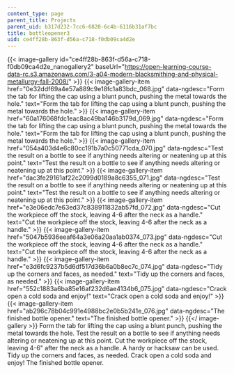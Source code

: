 ```yaml
---
content_type: page
parent_title: Projects
parent_uid: b317d232-7cc6-6820-6c4b-6116b31af7bc
title: bottleopener3
uid: ce4ff28b-863f-d56a-c718-f0db09ca4d2e
---
```


{{< image-gallery id="ce4ff28b-863f-d56a-c718-f0db09ca4d2e_nanogallery2" baseUrl="https://open-learning-course-data-rc.s3.amazonaws.com/3-a04-modern-blacksmithing-and-physical-metallurgy-fall-2008/" >}}
{{< image-gallery-item href="0e32ddf69a4e57a889c9e18fc1a83bdc_068.jpg" data-ngdesc="Form the tab for lifting the cap using a blunt punch, pushing the metal towards the hole." text="Form the tab for lifting the cap using a blunt punch, pushing the metal towards the hole." >}}
{{< image-gallery-item href="60a176068fdc1eac8ac49ba146b3179d_069.jpg" data-ngdesc="Form the tab for lifting the cap using a blunt punch, pushing the metal towards the hole." text="Form the tab for lifting the cap using a blunt punch, pushing the metal towards the hole." >}}
{{< image-gallery-item href="054a403d4e6c80cc191b7a0c50771cda_070.jpg" data-ngdesc="Test the result on a bottle to see if anything needs altering or neatening up at this point." text="Test the result on a bottle to see if anything needs altering or neatening up at this point." >}}
{{< image-gallery-item href="dac3fe29161af22c2099d0189a8c6355_071.jpg" data-ngdesc="Test the result on a bottle to see if anything needs altering or neatening up at this point." text="Test the result on a bottle to see if anything needs altering or neatening up at this point." >}}
{{< image-gallery-item href="e3e06edc7e63ed37c838911832ab57fd_072.jpg" data-ngdesc="Cut the workpiece off the stock, leaving 4-6 after the neck as a handle." text="Cut the workpiece off the stock, leaving 4-6 after the neck as a handle." >}}
{{< image-gallery-item href="5047b5936eeaf64a3e06a20aa1ab0374_073.jpg" data-ngdesc="Cut the workpiece off the stock, leaving 4-6 after the neck as a handle." text="Cut the workpiece off the stock, leaving 4-6 after the neck as a handle." >}}
{{< image-gallery-item href="e3d6fc9237b5d6df517d36b6a0b8ec7c_074.jpg" data-ngdesc="Tidy up the corners and faces, as needed." text="Tidy up the corners and faces, as needed." >}}
{{< image-gallery-item href="552c1883a6ba85e16af232d6ae4134b6_075.jpg" data-ngdesc="Crack open a cold soda and enjoy!" text="Crack open a cold soda and enjoy!" >}}
{{< image-gallery-item href="ab296c78b04c991e4988bc2e0b5b241e_076.jpg" data-ngdesc="The finished bottle opener." text="The finished bottle opener." >}}
{{</ image-gallery >}}
Form the tab for lifting the cap using a blunt punch, pushing the metal towards the hole. Test the result on a bottle to see if anything needs altering or neatening up at this point. Cut the workpiece off the stock, leaving 4-6" after the neck as a handle. A hardy or hacksaw can be used. Tidy up the corners and faces, as needed. Crack open a cold soda and enjoy! The finished bottle opener.